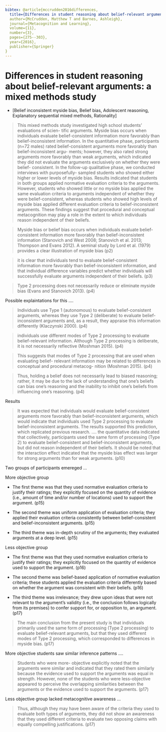 ```yaml
---
bibtex: @article{mccrudden2016differences,
  title={Differences in student reasoning about belief-relevant arguments: a mixed methods study},
  author={McCrudden, Matthew T and Barnes, Ashleigh},
  journal={Metacognition and Learning},
  volume={11},
  number={3},
  pages={275--303},
  year={2016},
  publisher={Springer}
}
---
```


# Differences in student reasoning about belief-relevant arguments: a mixed methods study

- [Belief inconsistent myside bias, Belief bias, Adolescent reasoning, Explanatory sequential mixed methods, Rationality]

> This mixed methods study investigated high school students’ evaluations of scien- tific arguments. Myside bias occurs when individuals evaluate belief-consistent information more favorably than belief-inconsistent information. In the quantitative phase, participants (n=72 males) rated belief-consistent arguments more favorably than belief-inconsistent argu- ments; however, they also rated strong arguments more favorably than weak arguments, which indicated they did not evaluate the arguments exclusively on whether they were belief- consistent. In the follow-up qualitative phase, we conducted interviews with purposefully- sampled students who showed either higher or lower levels of myside bias. Results indicated that students in both groups applied normative evaluation criteria to the arguments. However, students who showed little or no myside bias applied the same evaluation criteria to arguments independent of whether they were belief-consistent, whereas students who showed high levels of myside bias applied different evaluation criteria to belief-inconsistent arguments. These findings suggest that procedural and conceptual metacognition may play a role in the extent to which individuals reason independent of their beliefs.

> Myside bias or belief bias occurs when individuals evaluate belief-consistent information more favorably than belief-inconsistent information (Stanovich and West 2008; Stanovich et al. 2013; Thompson and Evans 2012). A seminal study by Lord et al. (1979) provides a clear illustration of myside bias (p2)

> it is clear that individuals tend to evaluate belief-consistent information more favorably than belief-inconsistent information, and that individual difference variables predict whether individuals will successfully evaluate arguments independent of their beliefs. (p3)

> Type 2 processing does not necessarily reduce or eliminate myside bias (Evans and Stanovich 2013). (p4)

Possible explaintations for this ....

> Individuals use Type 1 (autonomous) to evaluate belief-consistent arguments, whereas they use Type 2 (deliberate) to evaluate belief-inconsistent arguments and, as a result, they appraise this information differently (Klaczynski 2000).  (p4)

>  individuals use different modes of Type 2 processing to evaluate belief-relevant information. Although Type 2 processing is deliberate, it is not necessarily reflective (Moshman 2015). (p4)

> This suggests that modes of Type 2 processing that are used when evaluating belief- relevant information may be related to differences in conceptual and procedural metacog- nition (Moshman 2015).  (p4)

> Thus, holding a belief does not necessarily lead to biased reasoning; rather, it may be due to the lack of understanding that one’s beliefs can bias one’s reasoning and the inability to inhibit one’s beliefs from influencing one’s reasoning. (p4)

Results

> It was expected that individuals would evaluate belief-consistent arguments more favorably than belief-inconsistent arguments, which would indicate that individuals used Type 2 processing to evaluate belief-inconsistent arguments. The results supported this prediction, which replicated previous research. .... the quantitative data indicated that collectively, participants used the same form of processing (Type 2) to evaluate belief-consistent and belief-inconsistent arguments, but did not reason independent of their beliefs. It should be noted that the interaction effect indicated that the myside bias effect was larger for strong arguments than for weak arguments. (p10)

Two groups of participants emereged ...

More objective group

  - The first theme was that they used normative evaluation criteria to justify their ratings; they explicitly focused on the quantity of evidence (i.e., amount of time and/or number of locations) used to support the argument. (p15)

  - The second theme was uniform application of evaluation criteria; they applied their evaluation criteria consistently between belief-consistent and belief-inconsistent arguments. (p15)

  - The third theme was in-depth scrutiny of the arguments; they evaluated arguments at a deep level. (p15)

Less objective group

  - The first theme was that they used normative evaluation criteria to justify their ratings; they explicitly focused on the quantity of evidence used to support the argument. (p16)

  - The second theme was belief-based application of normative evaluation criteria; these students applied the evaluation criteria differently based on whether the argument was consistent with their beliefs. (p16)

  - The third theme was irrelevance; they drew upon ideas that were not relevant to the argument’s validity (i.e., the conclusion follows logically from its premises) to confer support for, or opposition to, an argument. (p17)


> The main conclusion from the present study is that individuals primarily used the same form of processing (Type 2 processing) to evaluate belief-relevant arguments, but that they used different modes of Type 2 processing, which corresponded to differences in myside bias. (p17)

More objective students saw similar inference patterns ....

>  Students who were more- objective explicitly noted that the arguments were similar and indicated that they rated them similarly because the evidence used to support the arguments was equal in strength. However, none of the students who were less-objective appeared to perceive the overlapping similarities between the arguments or the evidence used to support the arguments. (p17)

Less objective group lacked metacognitive awareness ...

> Thus, although they may have been aware of the criteria they used to evaluate both types of arguments, they did not show an awareness that they used different criteria to evaluate two opposing claims with equally compelling justifications. (p17)
